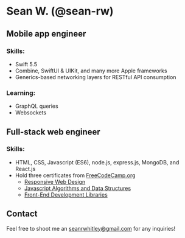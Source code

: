 # Sean W. (@sean-rw)

## Mobile app engineer
### Skills:
- Swift 5.5
- Combine, SwiftUI & UIKit, and many more Apple frameworks
- Generics-based networking layers for RESTful API consumption
### Learning:
- GraphQL queries
- Websockets

## Full-stack web engineer
### Skills:
- HTML, CSS, Javascript (ES6), node.js, express.js, MongoDB, and React.js
- Hold three certificates from [FreeCodeCamp.org](https://www.freecodecamp.org/)
  - [Responsive Web Design](https://freecodecamp.org/certification/fcc7cd96e00-5824-40de-95f2-6f1f722b37d7/responsive-web-design)
  - [Javascript Algorithms and Data Structures](https://www.freecodecamp.org/certification/fcc7cd96e00-5824-40de-95f2-6f1f722b37d7/javascript-algorithms-and-data-structures)
  - [Front-End Development Libraries](https://www.freecodecamp.org/certification/fcc7cd96e00-5824-40de-95f2-6f1f722b37d7/front-end-development-libraries)

## Contact
Feel free to shoot me an <seanrwhitley@gmail.com> for any inquiries!



<!---
sean-rw/sean-rw is a ✨ special ✨ repository because its `README.md` (this file) appears on your GitHub profile.
You can click the Preview link to take a look at your changes.
--->

